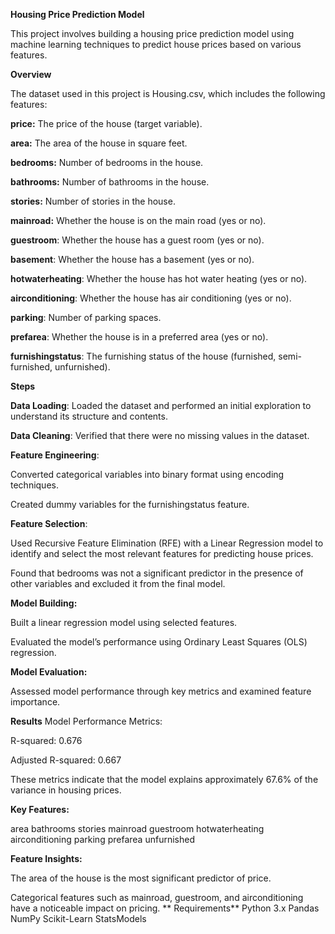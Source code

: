 **Housing Price Prediction Model**

This project involves building a housing price prediction model using machine learning techniques to predict house prices based on various features.

**Overview**

The dataset used in this project is Housing.csv, which includes the following features:

**price:** The price of the house (target variable).

**area:** The area of the house in square feet.

**bedrooms:** Number of bedrooms in the house.

**bathrooms:** Number of bathrooms in the house.

**stories:** Number of stories in the house.

**mainroad:** Whether the house is on the main road (yes or no).

**guestroom**: Whether the house has a guest room (yes or no).

**basement**: Whether the house has a basement (yes or no).

**hotwaterheating**: Whether the house has hot water heating (yes or no).

**airconditioning**: Whether the house has air conditioning (yes or no).

**parking**: Number of parking spaces.

**prefarea**: Whether the house is in a preferred area (yes or no).

**furnishingstatus**: The furnishing status of the house (furnished, semi-furnished, unfurnished).

**Steps**

**Data Loading**: Loaded the dataset and performed an initial exploration to understand its structure and contents.

**Data Cleaning**: Verified that there were no missing values in the dataset.

**Feature Engineering**:

Converted categorical variables into binary format using encoding techniques.

Created dummy variables for the furnishingstatus feature.

**Feature Selection**:

Used Recursive Feature Elimination (RFE) with a Linear Regression model to identify and select the most relevant features for predicting house prices.

Found that bedrooms was not a significant predictor in the presence of other variables and excluded it from the final model.

**Model Building:**

Built a linear regression model using selected features.

Evaluated the model’s performance using Ordinary Least Squares (OLS) regression.

**Model Evaluation:**

Assessed model performance through key metrics and examined feature importance.

**Results**
Model Performance Metrics:

R-squared: 0.676

Adjusted R-squared: 0.667

These metrics indicate that the model explains approximately 67.6% of the variance in housing prices.

**Key Features:**

area
bathrooms
stories
mainroad
guestroom
hotwaterheating
airconditioning
parking
prefarea
unfurnished

**Feature Insights:**

The area of the house is the most significant predictor of price.

Categorical features such as mainroad, guestroom, and airconditioning have a noticeable impact on pricing.
**
Requirements**
Python 3.x
Pandas
NumPy
Scikit-Learn
StatsModels
